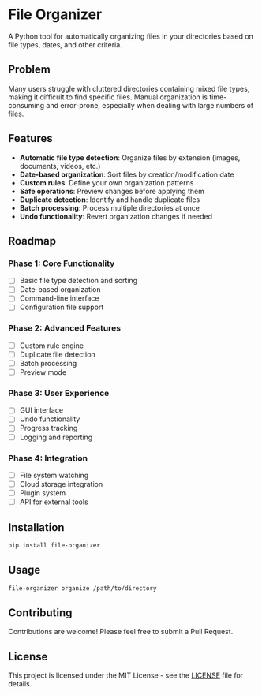 # File Organizer

A Python tool for automatically organizing files in your directories based on file types, dates, and other criteria.

## Problem

Many users struggle with cluttered directories containing mixed file types, making it difficult to find specific files. Manual organization is time-consuming and error-prone, especially when dealing with large numbers of files.

## Features

- **Automatic file type detection**: Organize files by extension (images, documents, videos, etc.)
- **Date-based organization**: Sort files by creation/modification date
- **Custom rules**: Define your own organization patterns
- **Safe operations**: Preview changes before applying them
- **Duplicate detection**: Identify and handle duplicate files
- **Batch processing**: Process multiple directories at once
- **Undo functionality**: Revert organization changes if needed

## Roadmap

### Phase 1: Core Functionality
- [ ] Basic file type detection and sorting
- [ ] Date-based organization
- [ ] Command-line interface
- [ ] Configuration file support

### Phase 2: Advanced Features
- [ ] Custom rule engine
- [ ] Duplicate file detection
- [ ] Batch processing
- [ ] Preview mode

### Phase 3: User Experience
- [ ] GUI interface
- [ ] Undo functionality
- [ ] Progress tracking
- [ ] Logging and reporting

### Phase 4: Integration
- [ ] File system watching
- [ ] Cloud storage integration
- [ ] Plugin system
- [ ] API for external tools

## Installation

```bash
pip install file-organizer
```

## Usage

```bash
file-organizer organize /path/to/directory
```

## Contributing

Contributions are welcome! Please feel free to submit a Pull Request.

## License

This project is licensed under the MIT License - see the [LICENSE](LICENSE) file for details.
